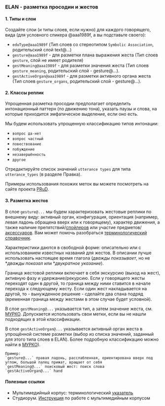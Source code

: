 ### ELAN - разметка просодии и жестов     

#### 1. Типы и слои  
Создайте слои (и типы слоев, если нужно) для каждого говорящего, вида (для условного спикера @aaa1989f, а вы подставьте своего):       
* `eduType@aaa1989f` (Тип слоев со стереотипом `Symbolic Association`, родительский слой text@...)  
* `gesture@aaa1989f` - для разметки плана выражения жеста (Тип слоев `gesture`, слой не имеет родителя)
* `gestMeaning@aaa1989f` - для разметки значения жеста (Тип слоев `gesture_meaning`, родительский слой - gesture@...).
* `gestActiveOrgan@aaa1989f` - для разметки активного органа жеста (Тип слоев `gesture_organs`, родительский слой - gesture@...).

#### 2. Классы реплик

Упрощенная разметка просодии предполагает определить интонационный паттерн (по движению тона), указать паузы и слова, на которые приходится эмфатическое выделение, если оно есть.  

Мы будем использовать упрощенную классификацию типов интонации:

* `вопрос да-нет`  
* `вопрос частный`  
* `повествование`
* `побуждение`  
* `незавершённость`
* `другое`

Отредактируйте список значений `utterance types` для типа `utterance_types` (в разделе Правка).

Примеры использования похожих меток вы можете посмотреть на сайте проекта [PRuD](https://lingconlab.github.io/PRuD/data.html).

#### 3. Разметка жестов  

В слое `gesture@...` мы будем характеризовать жестовые реплики по внешнему виду: активный орган, конфигурация, ориентация (например, левая ладонь обращена вверх или к говорящему), характер движения, а также наличие препятствий/[спойлеров](https://ruscorpora.ru/new/search-murco.html) или участие предметов/[аксессуаров](https://processing.ruscorpora.ru/search.xml?env=alpha&env=alpha&api=1.0&mycorp=&mysent=&mysize=&mysentsize=&dpp=&spp=&spd=&mydocsize=&mode=murco&lang=ru&sort=i_grtagging&nodia=1&text=lexgramm&ext=10&nolinks=1&ell=1&parent1=0&level1=0&lex1=&gramm1=&sem1=&flags1=&orphoGr1=&orpho1=&strAccent1=&accent1=&before1=&after1=&number1=&parent2=0&level2=0&min2=1&max2=1&lex2=&gramm2=&sem2=&flags2=&orphoGr2=&orpho2=&strAccent2=&accent2=&before2=&after2=&number2=&doc_act_speakersamount=&doc_act_sex=&doc_act_lang=&doc_act_situation=&doc_act_acttypes=&doc_act_appeals=&doc_act_questions=&doc_act_imperatives=&doc_act_modals=&doc_act_negation=&doc_act_pejoratives=&doc_act_praise=&doc_act_consent=&doc_act_trade=&doc_act_assertion=&doc_act_othersspeech=&doc_act_mocking=&doc_act_etiquette=&doc_act_completeness=&doc_act_repetitions=&doc_act_manner=&doc_act_vocals=&doc_gesture_actorname=&doc_gesture_actorsex=&doc_gesture_sex=&doc_gesture_actorage=&doc_gesture_age=&doc_gesture_mainorgan=&doc_gesture_palmorientation=&doc_gesture_handorientation=&doc_gesture_activeorgan=&doc_gesture_passiveorgan=&doc_gesture_adaptor=&doc_gesture_direction=&doc_gesture_mult=&doc_gesture_gesturename=&doc_gesture_gesturetype=&doc_gesture_gesturemeaning=&doc_gesture_extenders=&doc_gesture_spoilers=&doc_gesture_emotions=&doc_gesture_completeness=&doc_gesture_authenticity=&doc_gesture_accessories=%D0%BF%D0%BE%D1%81%D1%83%D0%B4%D0%B0). Вам может помочь разобраться [терминологический справочник](https://ruscorpora.ru/page/corpus-multimedia-index/).

Характеристики даются в свободной форме: описательно или с использованием известных названий для жестов. В описании лучше использовать настоящее время глагола (_дважды показывает_, но не *_дважды показал_ или *_двукратное указание_). 

Граница жестовой реплики включает в себя экскурсию (выход на жест), активную фазу и удержание/рекурсию. Если у говорящего жесты переходят один в другой, то граница между ними ставится в начале перехода к следующему жесту. Если один жест накладывается на другой, то - вынужденное решение - сделайте два спана подряд (временная граница между жестами в этом случае будет условной).  

В слое `gestMeaning@...` указывается тип, а затем значение жеста, см. [МУРКО](https://ruscorpora.ru/new/attrs-murco-gestures-mixed.html). Допускается использовать свои метки, если вы не нашли подходящих в этой классификации.  

В слое `gestActiveOrgan@...` указывается активный орган жеста в упрощённой системе разметки (выбор из списка значений, заданный для этого типа слоев в ELAN). Более подробную классификацию можно найти в [МУРКО](https://ruscorpora.ru/new/attrs-murco-gestures-mixed.html)).

```
Пример:
`gesture@...` правая ладонь, расслабленная, ориентирована вверх под углом, большой палец прижат, вращает от себя  
`gestMeaning@...` поисковый жест: поиск слова
`gestActiveOrgan@...` hand
```

#### Полезные ссылки

* Мультимедийный корпус: терминологический [указатель](https://ruscorpora.ru/page/corpus-multimedia-index/)
* Студиорум. [Инструкция]([https://studiorum.ruscorpora.ru/murco_instruction/]) по работе с мультимедийным корпусом 

